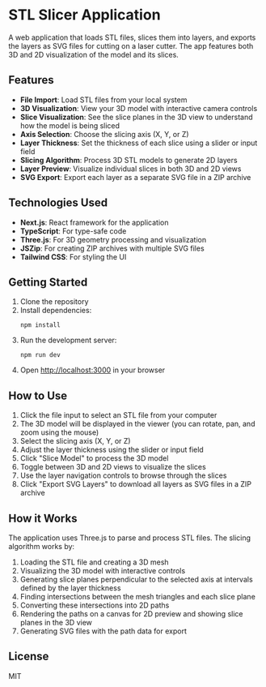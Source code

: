 # STL Slicer Application

A web application that loads STL files, slices them into layers, and exports the layers as SVG files for cutting on a laser cutter. The app features both 3D and 2D visualization of the model and its slices.

## Features

- **File Import**: Load STL files from your local system
- **3D Visualization**: View your 3D model with interactive camera controls
- **Slice Visualization**: See the slice planes in the 3D view to understand how the model is being sliced
- **Axis Selection**: Choose the slicing axis (X, Y, or Z)
- **Layer Thickness**: Set the thickness of each slice using a slider or input field
- **Slicing Algorithm**: Process 3D STL models to generate 2D layers
- **Layer Preview**: Visualize individual slices in both 3D and 2D views
- **SVG Export**: Export each layer as a separate SVG file in a ZIP archive

## Technologies Used

- **Next.js**: React framework for the application
- **TypeScript**: For type-safe code
- **Three.js**: For 3D geometry processing and visualization
- **JSZip**: For creating ZIP archives with multiple SVG files
- **Tailwind CSS**: For styling the UI

## Getting Started

1. Clone the repository
2. Install dependencies:
   ```
   npm install
   ```
3. Run the development server:
   ```
   npm run dev
   ```
4. Open [http://localhost:3000](http://localhost:3000) in your browser

## How to Use

1. Click the file input to select an STL file from your computer
2. The 3D model will be displayed in the viewer (you can rotate, pan, and zoom using the mouse)
3. Select the slicing axis (X, Y, or Z)
4. Adjust the layer thickness using the slider or input field
5. Click "Slice Model" to process the 3D model
6. Toggle between 3D and 2D views to visualize the slices
7. Use the layer navigation controls to browse through the slices
8. Click "Export SVG Layers" to download all layers as SVG files in a ZIP archive

## How it Works

The application uses Three.js to parse and process STL files. The slicing algorithm works by:

1. Loading the STL file and creating a 3D mesh
2. Visualizing the 3D model with interactive controls
3. Generating slice planes perpendicular to the selected axis at intervals defined by the layer thickness
4. Finding intersections between the mesh triangles and each slice plane
5. Converting these intersections into 2D paths
6. Rendering the paths on a canvas for 2D preview and showing slice planes in the 3D view
7. Generating SVG files with the path data for export

## License

MIT
